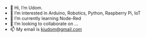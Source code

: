 - 👋 Hi, I’m Udom.
- 👀 I’m interested in Arduino, Robotics, Python, Raspberry Pi, IoT
- 🌱 I’m currently learning Node-Red
- 💞️ I’m looking to collaborate on ...
- 📫 My email is kjudom@gmail.com

<!---
kjudom/kjudom is a ✨ special ✨ repository because its `README.md` (this file) appears on your GitHub profile.
You can click the Preview link to take a look at your changes.
--->
